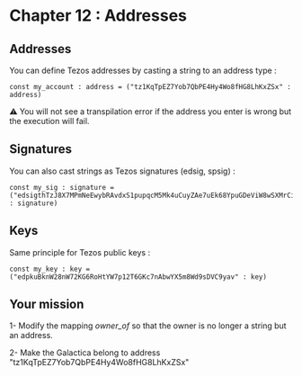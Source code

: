 # Chapter 12 : Addresses

## Addresses

You can define Tezos addresses by casting a string to an address type :

```
const my_account : address = ("tz1KqTpEZ7Yob7QbPE4Hy4Wo8fHG8LhKxZSx" : address)
```

⚠️ You will not see a transpilation error if the address you enter is wrong but the execution will fail.

## Signatures

You can also cast strings as Tezos signatures (edsig, spsig) :

```
const my_sig : signature = ("edsigthTzJ8X7MPmNeEwybRAvdxS1pupqcM5Mk4uCuyZAe7uEk68YpuGDeViW8wSXMrCi5CwoNgqs8V2w8ayB5dMJzrYCHhD8C7" : signature)
```

## Keys

Same principle for Tezos public keys :

```
const my_key : key = ("edpkuBknW28nW72KG6RoHtYW7p12T6GKc7nAbwYX5m8Wd9sDVC9yav" : key)
```

## Your mission

<!-- prettier-ignore -->
1- Modify the mapping *owner\_of* so that the owner is no longer a string but an address.

2- Make the Galactica belong to address "tz1KqTpEZ7Yob7QbPE4Hy4Wo8fHG8LhKxZSx"
